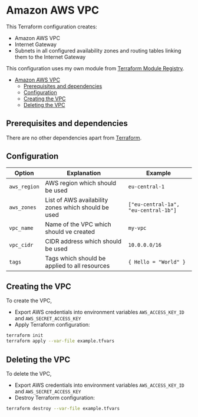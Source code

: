 # Amazon AWS VPC

This Terraform configuration creates:
* Amazon AWS VPC
* Internet Gateway
* Subnets in all configured availability zones and routing tables linking them to the Internet Gateway

This configuration uses my own module from [Terraform Module Registry](https://registry.terraform.io/modules/scholzj/vpc/aws/).

<!-- TOC -->

- [Amazon AWS VPC](#amazon-aws-vpc)
    - [Prerequisites and dependencies](#prerequisites-and-dependencies)
    - [Configuration](#configuration)
    - [Creating the VPC](#creating-the-vpc)
    - [Deleting the VPC](#deleting-the-vpc)

<!-- /TOC -->

## Prerequisites and dependencies

There are no other dependencies apart from [Terraform](https://www.terraform.io).

## Configuration

| Option | Explanation | Example |
|--------|-------------|---------|
| `aws_region` | AWS region which should be used | `eu-central-1` |
| `aws_zones` | List of AWS availability zones which should be used | `["eu-central-1a", "eu-central-1b"]` |
| `vpc_name` | Name of the VPC which should ve created | `my-vpc` |
| `vpc_cidr` | CIDR address which should be used | `10.0.0.0/16` |
| `tags` | Tags which should be applied to all resources | `{ Hello = "World" }` |

## Creating the VPC

To create the VPC, 
* Export AWS credentials into environment variables `AWS_ACCESS_KEY_ID` and `AWS_SECRET_ACCESS_KEY`
* Apply Terraform configuration:
```bash
terraform init
terraform apply --var-file example.tfvars
```

## Deleting the VPC

To delete the VPC, 
* Export AWS credentials into environment variables `AWS_ACCESS_KEY_ID` and `AWS_SECRET_ACCESS_KEY`
* Destroy Terraform configuration:
```bash
terraform destroy --var-file example.tfvars
```